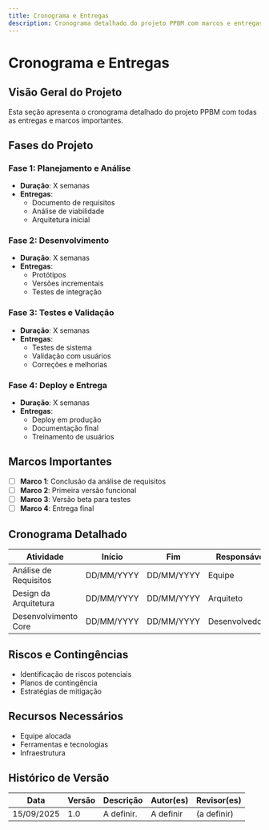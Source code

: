 ```yaml
---
title: Cronograma e Entregas
description: Cronograma detalhado do projeto PPBM com marcos e entregas planejadas.
---
```


# Cronograma e Entregas

## Visão Geral do Projeto

Esta seção apresenta o cronograma detalhado do projeto PPBM com todas as entregas e marcos importantes.

## Fases do Projeto

### Fase 1: Planejamento e Análise
- **Duração**: X semanas
- **Entregas**:
  - Documento de requisitos
  - Análise de viabilidade
  - Arquitetura inicial

### Fase 2: Desenvolvimento
- **Duração**: X semanas
- **Entregas**:
  - Protótipos
  - Versões incrementais
  - Testes de integração

### Fase 3: Testes e Validação
- **Duração**: X semanas
- **Entregas**:
  - Testes de sistema
  - Validação com usuários
  - Correções e melhorias

### Fase 4: Deploy e Entrega
- **Duração**: X semanas
- **Entregas**:
  - Deploy em produção
  - Documentação final
  - Treinamento de usuários

## Marcos Importantes

- [ ] **Marco 1**: Conclusão da análise de requisitos
- [ ] **Marco 2**: Primeira versão funcional
- [ ] **Marco 3**: Versão beta para testes
- [ ] **Marco 4**: Entrega final

## Cronograma Detalhado

| Atividade | Início | Fim | Responsável | Status |
|-----------|--------|-----|-------------|--------|
| Análise de Requisitos | DD/MM/YYYY | DD/MM/YYYY | Equipe | Em andamento |
| Design da Arquitetura | DD/MM/YYYY | DD/MM/YYYY | Arquiteto | Pendente |
| Desenvolvimento Core | DD/MM/YYYY | DD/MM/YYYY | Desenvolvedores | Pendente |

## Riscos e Contingências

- Identificação de riscos potenciais
- Planos de contingência
- Estratégias de mitigação

## Recursos Necessários

- Equipe alocada
- Ferramentas e tecnologias
- Infraestrutura

## Histórico de Versão

| Data | Versão | Descrição | Autor(es) | Revisor(es) |
|------|--------|-----------|-----------|-------------|
| 15/09/2025 | 1.0 | A definir. | A definir | (a definir) |